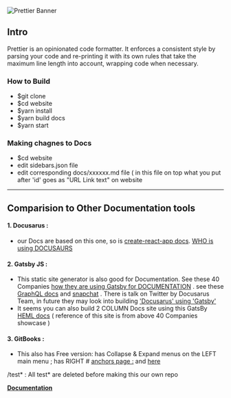 ![Prettier Banner](https://raw.githubusercontent.com/prettier/prettier-logo/master/images/prettier-banner-light.png)


## Intro

Prettier is an opinionated code formatter. It enforces a consistent style by parsing your code and re-printing it with its own rules that take the maximum line length into account, wrapping code when necessary.

### How to Build
- $git clone <this-repo>
- $cd website 
- $yarn install
- $yarn build docs
- $yarn start
  
### Making chagnes to Docs
- $cd website
- edit sidebars.json file
- edit corresponding docs/xxxxxx.md file ( in this file on top what you put after 'id' goes as "URL Link text" on website
---

## Comparision to Other Documentation tools
#### 1. Docusarus : 
- our Docs are based on this one, so is [create-react-app docs](https://facebook.github.io/create-react-app/docs/developing-components-in-isolation). [WHO is using DOCUSAURS](https://docusaurus.io/en/users)


#### 2. Gatsby JS : 
- This static site generator is also good for Documentation. See these 40 Companies [how they are using Gatsby for DOCUMENTATION](https://www.gatsbyjs.org/showcase/?filters%5B0%5D=Documentation) . see these [GraphQL docs](https://www.howtographql.com/advanced/1-server/) and [snapchat](https://docs.snapchat.com/docs/downloads) . There is talk on Twitter by Docusarus Team, in future they may look into building ['Docusarus' using 'Gatsby'](https://twitter.com/PostPCEra/status/1149446742569390081)
 - It seems you can also build 2 COLUMN Docs site using this GatsBy [HEML docs](https://heml.io/docs/getting-started/guide#our-metadata) ( reference of this site is from above 40 Companies showcase )

#### 3. GitBooks : 
- This also has Free version: has Collapse & Expand menus on the LEFT main menu ; has RIGHT # [anchors	page :](https://docs.gitbook.com/organization-management/member-management) and [here](https://github.com/opencollective/documentation)



<repo-dir>/test* : All test* are deleted before making this our own repo
  
**[Documentation](https://prettier.io/docs/en/)**


